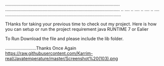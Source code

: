 ............................................................................................
............................................................................................
..																						....
..																						....
..																						....
..																						....
.............................................................................................

THanks for taking your previous time to check out my project.
 Here is how you can setup or run the project
 requirement
 java RUNTIME 7 or  Ealier
 
 To Run 
 Download the file and please include the lib folder.
 
 
 .........................Thanks Once Again
https://raw.githubusercontent.com/Karrim-real/Javatemperature/master/Screenshot%20(103).png
